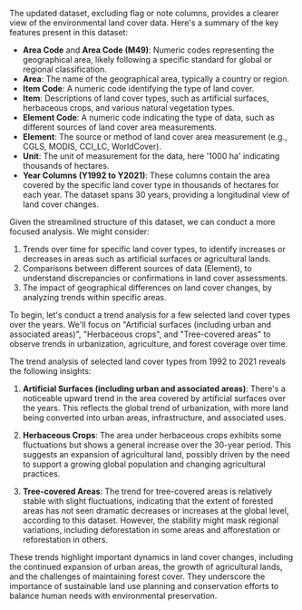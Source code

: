 The updated dataset, excluding flag or note columns, provides a clearer view of the environmental land cover data. Here's a summary of the key features present in this dataset:

- **Area Code** and **Area Code (M49)**: Numeric codes representing the geographical area, likely following a specific standard for global or regional classification.
- **Area**: The name of the geographical area, typically a country or region.
- **Item Code**: A numeric code identifying the type of land cover.
- **Item**: Descriptions of land cover types, such as artificial surfaces, herbaceous crops, and various natural vegetation types.
- **Element Code**: A numeric code indicating the type of data, such as different sources of land cover area measurements.
- **Element**: The source or method of land cover area measurement (e.g., CGLS, MODIS, CCI_LC, WorldCover).
- **Unit**: The unit of measurement for the data, here '1000 ha' indicating thousands of hectares.
- **Year Columns (Y1992 to Y2021)**: These columns contain the area covered by the specific land cover type in thousands of hectares for each year. The dataset spans 30 years, providing a longitudinal view of land cover changes.

Given the streamlined structure of this dataset, we can conduct a more focused analysis. We might consider:

1. Trends over time for specific land cover types, to identify increases or decreases in areas such as artificial surfaces or agricultural lands.
2. Comparisons between different sources of data (Element), to understand discrepancies or confirmations in land cover assessments.
3. The impact of geographical differences on land cover changes, by analyzing trends within specific areas.

To begin, let's conduct a trend analysis for a few selected land cover types over the years. We'll focus on "Artificial surfaces (including urban and associated areas)", "Herbaceous crops", and "Tree-covered areas" to observe trends in urbanization, agriculture, and forest coverage over time.

The trend analysis of selected land cover types from 1992 to 2021 reveals the following insights:

1. **Artificial Surfaces (including urban and associated areas)**: There's a noticeable upward trend in the area covered by artificial surfaces over the years. This reflects the global trend of urbanization, with more land being converted into urban areas, infrastructure, and associated uses.

2. **Herbaceous Crops**: The area under herbaceous crops exhibits some fluctuations but shows a general increase over the 30-year period. This suggests an expansion of agricultural land, possibly driven by the need to support a growing global population and changing agricultural practices.

3. **Tree-covered Areas**: The trend for tree-covered areas is relatively stable with slight fluctuations, indicating that the extent of forested areas has not seen dramatic decreases or increases at the global level, according to this dataset. However, the stability might mask regional variations, including deforestation in some areas and afforestation or reforestation in others.

These trends highlight important dynamics in land cover changes, including the continued expansion of urban areas, the growth of agricultural lands, and the challenges of maintaining forest cover. They underscore the importance of sustainable land use planning and conservation efforts to balance human needs with environmental preservation.

